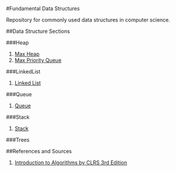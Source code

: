 #Fundamental Data Structures

Repository for commonly used data structures in computer science.

##Data Structure Sections

###Heap
1. [Max Heap](https://github.com/matthewddiaz/Data-Structures/blob/master/src/com/matthewddiaz/datastructures/heap/MaxHeap.java)
2. [Max Priority Queue](https://github.com/matthewddiaz/Data-Structures/blob/master/src/com/matthewddiaz/datastructures/heap/MaxPriorityQueue.java)

###LinkedList
1. [Linked List](https://github.com/matthewddiaz/Data-Structures/blob/master/src/com/matthewddiaz/datastructures/linkedList/LinkedList.java)

###Queue
1. [Queue](https://github.com/matthewddiaz/Data-Structures/blob/master/src/com/matthewddiaz/datastructures/queue/Queue.java)

###Stack
1. [Stack](https://github.com/matthewddiaz/Data-Structures/blob/master/src/com/matthewddiaz/datastructures/stack/Stack.java)

###Trees


##References and Sources
1. [Introduction to Algorithms by CLRS 3rd Edition](http://ce.bonabu.ac.ir/uploads/30/CMS/user/file/115/EBook/Introduction.to.Algorithms.3rd.Edition.Sep.2010.pdf)
 
